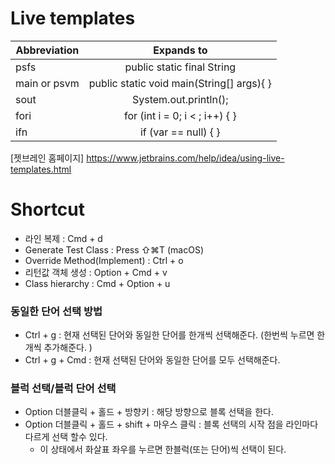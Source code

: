 # Live templates

| Abbreviation |                Expands to                 |
|--------------|:-----------------------------------------:|
| psfs         |        public static final String         |
| main or psvm | public static void main(String[] args){ } |
| sout         |           System.out.println();           |
| fori         |      for (int i = 0; i < ; i++) { }       |
| ifn          |           if (var == null) { }            |


[젯브레인 홈페이지] <https://www.jetbrains.com/help/idea/using-live-templates.html>



# Shortcut 

* 라인 복제 : Cmd + d
* Generate Test Class : Press ⇧⌘T (macOS)
* Override Method(Implement) : Ctrl + o
* 리턴값 객체 생성 : Option + Cmd + v
* Class hierarchy : Cmd + Option + u





### 동일한 단어 선택 방법
* Ctrl + g : 현재 선택된 단어와 동일한 단어를 한개씩 선택해준다. (한번씩 누르면 한개씩 추가해준다. )
* Ctrl + g + Cmd : 현재 선택된 단어와 동일한 단어를 모두 선택해준다.


### 블럭 선택/블럭 단어 선택
* Option 더블클릭 + 홀드 + 방향키 : 해당 방향으로 블록 선택을 한다.
* Option 더블클릭 + 홀드 + shift + 마우스 클릭 : 블록 선택의 시작 점을 라인마다 다르게 선택 할수 있다.
  * 이 상태에서 화살표 좌우를 누르면 한블럭(또는 단어)씩 선택이 된다.



